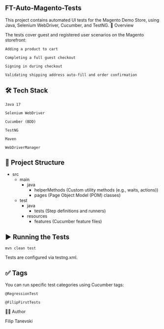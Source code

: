 ## FT-Auto-Magento-Tests

This project contains automated UI tests for the Magento Demo Store, using Java, Selenium WebDriver, Cucumber, and TestNG.
🧪 Overview

The tests cover guest and registered user scenarios on the Magento storefront:

    Adding a product to cart

    Completing a full guest checkout

    Signing in during checkout

    Validating shipping address auto-fill and order confirmation

## 🛠️ Tech Stack

    Java 17

    Selenium WebDriver

    Cucumber (BDD)

    TestNG

    Maven

    WebDriverManager

## 📁 Project Structure

 - src
   - main
     - java
       - helperMethods (Custom utility methods (e.g., waits, actions))
       - pages (Page Object Model (POM) classes)
   - test
     - java
       - tests (Step definitions and runners)
     - resources
       - features (Cucumber feature files)


## ▶️ Running the Tests

`mvn clean test`

Tests are configured via testng.xml.

## ✅ Tags

You can run specific test categories using Cucumber tags:

    @RegressionTest

    @FilipFirstTests

🧑‍💻 Author

Filip Tanevski